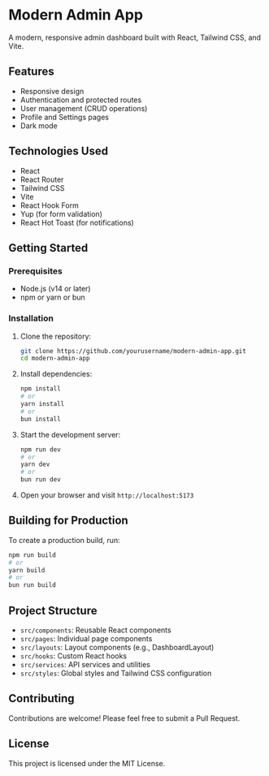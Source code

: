 # Modern Admin App

A modern, responsive admin dashboard built with React, Tailwind CSS, and Vite.

## Features

- Responsive design
- Authentication and protected routes
- User management (CRUD operations)
- Profile and Settings pages
- Dark mode

## Technologies Used

- React
- React Router
- Tailwind CSS
- Vite
- React Hook Form
- Yup (for form validation)
- React Hot Toast (for notifications)

## Getting Started

### Prerequisites

- Node.js (v14 or later)
- npm or yarn or bun

### Installation

1. Clone the repository:
   ```bash
   git clone https://github.com/yourusername/modern-admin-app.git
   cd modern-admin-app
   ```

2. Install dependencies:
   ```bash
   npm install
   # or
   yarn install
   # or
   bun install
   ```

3. Start the development server:
   ```bash
   npm run dev
   # or
   yarn dev
   # or
   bun run dev
   ```

4. Open your browser and visit `http://localhost:5173`

## Building for Production

To create a production build, run:

```bash
npm run build
# or
yarn build
# or
bun run build
```

## Project Structure

- `src/components`: Reusable React components
- `src/pages`: Individual page components
- `src/layouts`: Layout components (e.g., DashboardLayout)
- `src/hooks`: Custom React hooks
- `src/services`: API services and utilities
- `src/styles`: Global styles and Tailwind CSS configuration

## Contributing

Contributions are welcome! Please feel free to submit a Pull Request.

## License

This project is licensed under the MIT License.
